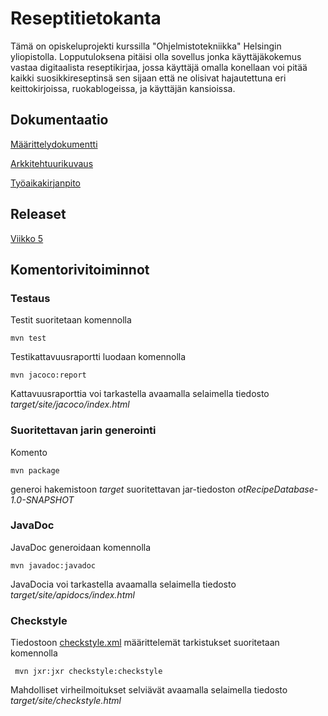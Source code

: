 # Reseptitietokanta
Tämä on opiskeluprojekti kurssilla "Ohjelmistotekniikka" Helsingin yliopistolla. Lopputuloksena pitäisi olla sovellus jonka käyttäjäkokemus vastaa digitaalista reseptikirjaa, jossa käyttäjä omalla konellaan voi pitää kaikki suosikkireseptinsä sen sijaan että ne olisivat hajautettuna eri keittokirjoissa, ruokablogeissa, ja käyttäjän kansioissa.


## Dokumentaatio

[Määrittelydokumentti](https://github.com/jrhel/ot-harjoitustyo/blob/master/dokumentointi/alustava%20m%C3%A4%C3%A4rittelydokumentti.md)

[Arkkitehtuurikuvaus](https://github.com/jrhel/ot-harjoitustyo/blob/master/dokumentaatio/arkkitehtuuri.md)

[Työaikakirjanpito](https://github.com/jrhel/ot-harjoitustyo/blob/master/dokumentaatio/Ty%C3%B6aikakirjainpito.md)


## Releaset

[Viikko 5](https://github.com/jrhel/ot-harjoitustyo/releases)


## Komentorivitoiminnot

### Testaus

Testit suoritetaan komennolla

```
mvn test
```

Testikattavuusraportti luodaan komennolla

```
mvn jacoco:report
```

Kattavuusraporttia voi tarkastella avaamalla selaimella tiedosto _target/site/jacoco/index.html_

### Suoritettavan jarin generointi

Komento

```
mvn package
```

generoi hakemistoon _target_ suoritettavan jar-tiedoston _otRecipeDatabase-1.0-SNAPSHOT_

### JavaDoc

JavaDoc generoidaan komennolla

```
mvn javadoc:javadoc
```

JavaDocia voi tarkastella avaamalla selaimella tiedosto _target/site/apidocs/index.html_

### Checkstyle

Tiedostoon [checkstyle.xml](https://github.com/jrhel/ot-harjoitustyo/blob/master/otRecipeDatabase/checkstyle.xml) määrittelemät tarkistukset suoritetaan komennolla

```
 mvn jxr:jxr checkstyle:checkstyle
```

Mahdolliset virheilmoitukset selviävät avaamalla selaimella tiedosto _target/site/checkstyle.html_
